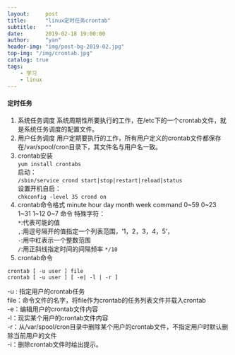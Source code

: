 ```yaml
---
layout:     post
title:      "linux定时任务crontab"
subtitle:   ""
date:       2019-02-18 19:00:00
author:     "yan"
header-img: "img/post-bg-2019-02.jpg"
top-img: "/img/crontab.jpg"
catalog: true
tags:
    - 学习
    - linux
---
```

#### 定时任务
1. 系统任务调度
系统周期性所要执行的工作，在/etc下的一个crontab文件，就是系统任务调度的配置文件。
2. 用户任务调度
用户定期要执行的工作，所有用户定义的crontab文件都保存在/var/spool/cron目录下，其文件名与用户名一致。
3. crontab安装  
`yum install crontabs`  
启动：  
`/sbin/service crond start|stop|restart|reload|status`  
设置开机自启：  
`chkconfig -level 35 crond on`
4. crontab命令格式
minute hour day month week command
0~59   0~23 1~31 1~12 0~7  命令
特殊字符：  
`*`:代表可能的值  
`,`:用逗号隔开的值指定一个列表范围，‘1，2，3，4，5’，  
`-`:用中杠表示一个整数范围  
`/`:用正斜线指定时间的间隔频率  `*/10`  
5. crontab命令
```
crontab [ -u user ] file
crontab [ -u user ] [ -e| -l | -r ]
```
-u : 指定用户的crontab任务  
file：命令文件的名字，将file作为crontab的任务列表文件并载入crontab  
-e：编辑用户的crontab文件内容  
-l：现实某个用户的crontab文件内容  
-r：从/var/spool/cron目录中删除某个用户的crontab文件，不指定用户时默认删除当前用户的文件  
-i：删除crontab文件时给出提示。  
